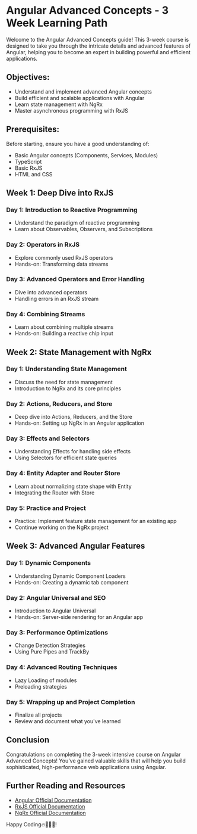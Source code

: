 # Angular Advanced Concepts - 3 Week Learning Path

Welcome to the Angular Advanced Concepts guide! This 3-week course is designed to take you through the intricate details and advanced features of Angular, helping you to become an expert in building powerful and efficient applications.

## Objectives:

- Understand and implement advanced Angular concepts
- Build efficient and scalable applications with Angular
- Learn state management with NgRx
- Master asynchronous programming with RxJS

## Prerequisites:

Before starting, ensure you have a good understanding of:

- Basic Angular concepts (Components, Services, Modules)
- TypeScript
- Basic RxJS
- HTML and CSS

## Week 1: Deep Dive into RxJS

### Day 1: Introduction to Reactive Programming

- Understand the paradigm of reactive programming
- Learn about Observables, Observers, and Subscriptions

### Day 2: Operators in RxJS

- Explore commonly used RxJS operators
- Hands-on: Transforming data streams

### Day 3: Advanced Operators and Error Handling

- Dive into advanced operators
- Handling errors in an RxJS stream

### Day 4: Combining Streams

- Learn about combining multiple streams
- Hands-on: Building a reactive chip input

## Week 2: State Management with NgRx

### Day 1: Understanding State Management

- Discuss the need for state management
- Introduction to NgRx and its core principles

### Day 2: Actions, Reducers, and Store

- Deep dive into Actions, Reducers, and the Store
- Hands-on: Setting up NgRx in an Angular application

### Day 3: Effects and Selectors

- Understanding Effects for handling side effects
- Using Selectors for efficient state queries

### Day 4: Entity Adapter and Router Store

- Learn about normalizing state shape with Entity
- Integrating the Router with Store

### Day 5: Practice and Project

- Practice: Implement feature state management for an existing app
- Continue working on the NgRx project

## Week 3: Advanced Angular Features

### Day 1: Dynamic Components

- Understanding Dynamic Component Loaders
- Hands-on: Creating a dynamic tab component

### Day 2: Angular Universal and SEO

- Introduction to Angular Universal
- Hands-on: Server-side rendering for an Angular app

### Day 3: Performance Optimizations

- Change Detection Strategies
- Using Pure Pipes and TrackBy

### Day 4: Advanced Routing Techniques

- Lazy Loading of modules
- Preloading strategies

### Day 5: Wrapping up and Project Completion

- Finalize all projects
- Review and document what you've learned

## Conclusion

Congratulations on completing the 3-week intensive course on Angular Advanced Concepts! You've gained valuable skills that will help you build sophisticated, high-performance web applications using Angular.

## Further Reading and Resources

- [Angular Official Documentation](https://angular.io/docs)
- [RxJS Official Documentation](https://rxjs.dev/guide/overview)
- [NgRx Official Documentation](https://ngrx.io/docs)

Happy Coding🔥🎉👨‍💻!
